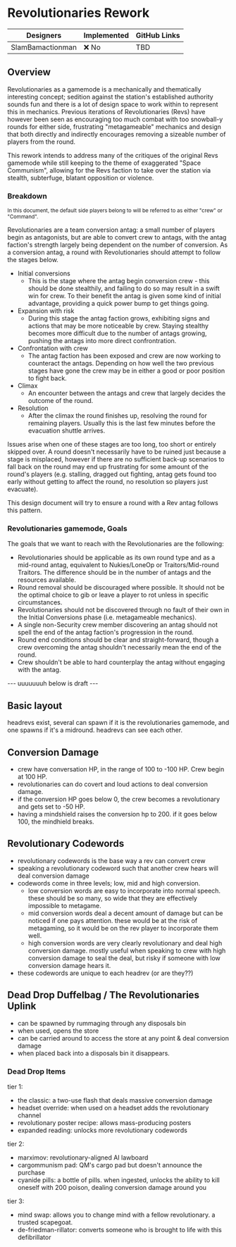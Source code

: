 # Revolutionaries Rework

| Designers | Implemented | GitHub Links |
|---|---|---|
| SlamBamactionman | :x: No | TBD |

## Overview

Revolutionaries as a gamemode is a mechanically and thematically interesting concept; sedition against the station's established authority sounds fun and there is a lot of design space to work within to represent this in mechanics. Previous iterations of Revolutionaries (Revs) have however been seen as encouraging too much combat with too snowball-y rounds for either side, frustrating "metagameable" mechanics and design that both directly and indirectly encourages removing a sizeable number of players from the round. 

This rework intends to address many of the critiques of the original Revs gamemode while still keeping to the theme of exaggerated "Space Communism", allowing for the Revs faction to take over the station via stealth, subterfuge, blatant opposition or violence. 

### Breakdown
<sup>In this document, the default side players belong to will be referred to as either "crew" or "Command".</sup>

Revolutionaries are a team conversion antag: a small number of players begin as antagonists, but are able to convert crew to antags, with the antag faction's strength largely being dependent on the number of conversion. As a conversion antag, a round with Revolutionaries should attempt to follow the stages below. 

- Initial conversions
  - This is the stage where the antag begin conversion crew - this should be done stealthily, and failing to do so may result in a swift win for crew. To their benefit the antag is given some kind of initial advantage, providing a quick power bump to get things going.
- Expansion with risk
  - During this stage the antag faction grows, exhibiting signs and actions that may be more noticeable by crew. Staying stealthy becomes more difficult due to the number of antags growing, pushing the antags into more direct confrontration.
- Confrontation with crew
  - The antag faction has been exposed and crew are now working to counteract the antags. Depending on how well the two previous stages have gone the crew may be in either a good or poor position to fight back.
- Climax
  - An encounter between the antags and crew that largely decides the outcome of the round. 
- Resolution
  - After the climax the round finishes up, resolving the round for remaining players. Usually this is the last few minutes before the evacuation shuttle arrives.

Issues arise when one of these stages are too long, too short or entirely skipped over. A round doesn't necessarily have to be ruined just because a stage is misplaced, however if there are no sufficient back-up scenarios to fall back on the round may end up frustrating for some amount of the round's players (e.g. stalling, dragged out fighting, antag gets found too early without getting to affect the round, no resolution so players just evacuate).

This design document will try to ensure a round with a Rev antag follows this pattern.

### Revolutionaries gamemode, Goals

The goals that we want to reach with the Revolutionaries are the following:
- Revolutionaries should be applicable as its own round type and as a mid-round antag, equivalent to Nukies/LoneOp or Traitors/Mid-round Traitors. The difference should be in the number of antags and the resources available.
- Round removal should be discouraged where possible. It should not be the optimal choice to gib or leave a player to rot unless in specific circumstances.
- Revolutionaries should not be discovered through no fault of their own in the Initial Conversions phase (i.e. metagameable mechanics).
- A single non-Security crew member discovering an antag should not spell the end of the antag faction's progression in the round.
- Round end conditions should be clear and straight-forward, though a crew overcoming the antag shouldn't necessarily mean the end of the round.
- Crew shouldn't be able to hard counterplay the antag without engaging with the antag. 

--- uuuuuuuh below is draft ---
## Basic layout
headrevs exist, several can spawn if it is the revolutionaries gamemode, and one spawns if it's a midround. headrevs can see each other.

## Conversion Damage
- crew have conversation HP, in the range of 100 to -100 HP. Crew begin at 100 HP.
- revolutionaries can do covert and loud actions to deal conversion damage.
- if the conversion HP goes below 0, the crew becomes a revolutionary and gets set to -50 HP.
- having a mindshield raises the conversion hp to 200. if it goes below 100, the mindhield breaks.

## Revolutionary Codewords
- revolutionary codewords is the base way a rev can convert crew
- speaking a revolutionary codeword such that another crew hears will deal conversion damage
- codewords come in three levels; low, mid and high conversion.
  - low conversion words are easy to incorporate into normal speech. these should be so many, so wide that they are effectively impossible to metagame.
  - mid conversion words deal a decent amount of damage but can be noticed if one pays attention. these would be at the risk of metagaming, so it would be on the rev player to incorporate them well.
  - high conversion words are very clearly revolutionary and deal high conversion damage. mostly useful when speaking to crew with high conversion damage to seal the deal, but risky if someone with low conversion damage hears it.
- these codewords are unique to each headrev (or are they??)

## Dead Drop Duffelbag / The Revolutionaries Uplink 
- can be spawned by rummaging through any disposals bin
- when used, opens the store
- can be carried around to access the store at any point & deal conversion damage
- when placed back into a disposals bin it disappears.

### Dead Drop Items
tier 1:
- the classic: a two-use flash that deals massive conversion damage
- headset override: when used on a headset adds the revolutionary channel
- revolutionary poster recipe: allows mass-producing posters
- expanded reading: unlocks more revolutionary codewords

tier 2:
- marximov: revolutionary-aligned AI lawboard
- cargommunism pad: QM's cargo pad but doesn't announce the purchase
- cyanide pills: a bottle of pills. when ingested, unlocks the ability to kill oneself with 200 poison, dealing conversion damage around you

tier 3: 
- mind swap: allows you to change mind with a fellow revolutionary. a trusted scapegoat.
- de-friedman-rillator: converts someone who is brought to life with this defibrillator
